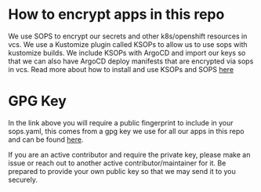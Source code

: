 # How to encrypt apps in this repo

We use SOPS to encrypt our secrets and other k8s/openshift resources in vcs. We use a Kustomize plugin called KSOPs to allow us to use sops with kustomize builds. We include KSOPs with ArgoCD and import our keys so that we can also have ArgoCD deploy manifests that are encrypted via sops in vcs. Read more about how to install and use KSOPs and SOPS [here](https://github.com/operate-first/continuous-deployment/blob/master/docs/manage_your_app_secrets.md)

# GPG Key
In the link above you will require a public fingerprint to include in your sops.yaml, this comes from a gpg key we use for all our apps in this repo and can be found [here](https://keys.openpgp.org/search?q=aicoe-operate-first%40redhat.com).

If you are an active contributor and require the private key, please make an issue or reach out to another active contributor/maintainer for it. Be prepared to provide your own public key so that we may send it to you securely.
